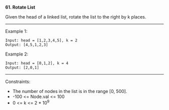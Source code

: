 **61. Rotate List**

Given the head of a linked list, rotate the list to the right by k places.

*** 

Example 1:
```
Input: head = [1,2,3,4,5], k = 2
Output: [4,5,1,2,3]
```
Example 2:
```
Input: head = [0,1,2], k = 4
Output: [2,0,1]
``` 
***
Constraints:

- The number of nodes in the list is in the range [0, 500].
- -100 <= Node.val <= 100
- 0 <= k <= 2 * 10<sup>9</sup>